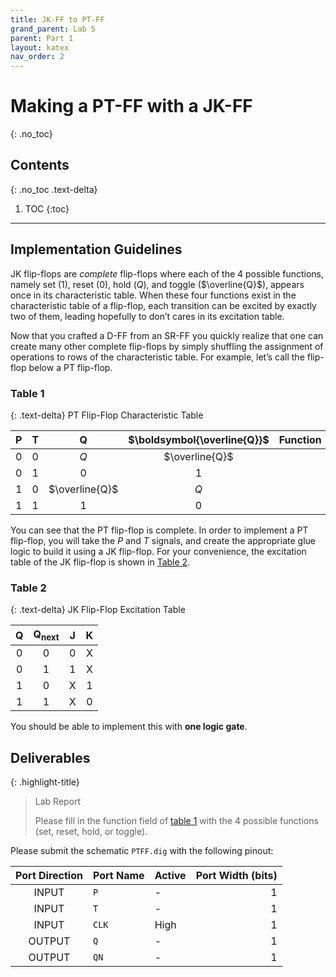 ```yaml
---
title: JK-FF to PT-FF
grand_parent: Lab 5
parent: Part 1
layout: katex
nav_order: 2
---
```


# Making a PT-FF with a JK-FF
{: .no_toc}

## Contents
{: .no_toc .text-delta}

1. TOC
{:toc}

---

## Implementation Guidelines

JK flip-flops are *complete* flip-flops where each of the 4 possible functions, namely set (1), reset (0), hold ($Q$), and toggle ($\overline{Q}$), appears once in its characteristic table.
When these four functions exist in the characteristic table of a flip-flop, each transition can be excited by exactly two of them, leading hopefully to don’t cares in its excitation table.

Now that you crafted a D-FF from an SR-FF you quickly realize that one can create many other complete flip-flops by simply shuffling the assignment of operations to rows of the characteristic table.
For example, let’s call the flip-flop below a PT flip-flop.


### Table 1

{: .text-delta}
PT Flip-Flop Characteristic Table

| $\boldsymbol{P}$ | $\boldsymbol{T}$ | $\boldsymbol{Q}$ | $\boldsymbol{\overline{Q}}$ | Function |
|:---:|:---:|:---:|:---:|---|
| $0$ | $0$ | $Q$ | $\overline{Q}$  | |
| $0$ | $1$ | $0$ | $1$  | |
| $1$ | $0$ | $\overline{Q}$ | $Q$  | |
| $1$ | $1$ | $1$ | $0$  | |

You can see that the PT flip-flop is complete.
In order to implement a PT flip-flop, you will take the $P$ and $T$ signals, and create the appropriate glue logic to build it using a JK flip-flop.
For your convenience, the excitation table of the JK flip-flop is shown in [Table 2](#table-2).

### Table 2

{: .text-delta}
JK Flip-Flop Excitation Table

|$\boldsymbol{Q}$ | $\boldsymbol{Q_{\text{next}}}$ | $\boldsymbol{J}$ | $\boldsymbol{K}$ | 
|:---:|:---:|:---:|:----:|
| $0$ | $0$ | $0$ |  X   |
| $0$ | $1$ | $1$ |  X   |
| $1$ | $0$ |  X  | $1$  |
| $1$ | $1$ |  X  | $0$  |

You should be able to implement this with **one logic gate**.

## Deliverables

{: .highlight-title}
> Lab Report
>
> Please fill in the function field of [table 1](#table-1) with the 4 possible functions (set, reset, hold, or toggle).

Please submit the schematic `PTFF.dig` with the following pinout:

| Port Direction | Port Name  | Active | Port Width (bits) |
|:--------------:|------------|--------|------------------:|
|      INPUT     | `P`        |   -    |                 1 |
|      INPUT     | `T`        |   -    |                 1 |
|      INPUT     | `CLK`      | High   |                 1 |
|     OUTPUT     | `Q`        |   -    |                 1 |
|     OUTPUT     | `QN`       |   -    |                 1 |
